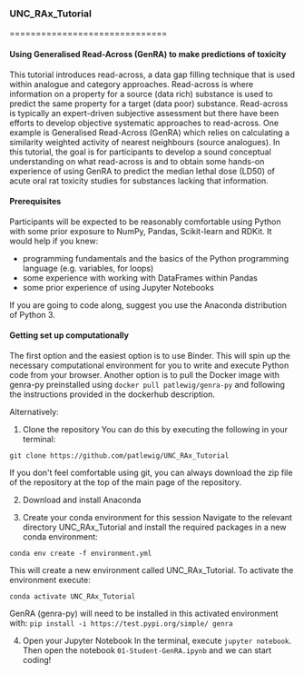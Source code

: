 ### UNC_RAx_Tutorial
==============================
#### Using Generalised Read-Across (GenRA) to make predictions of toxicity

This tutorial introduces read-across, a data gap filling technique that is used within analogue and category approaches. Read-across is where information on a property for a source (data rich) substance is used to predict the same property for a target (data poor) substance. Read-across is typically an expert-driven subjective assessment but there have been efforts to develop objective systematic approaches to read-across. One example is Generalised Read-Across (GenRA) which relies on calculating a similarity weighted activity of nearest neighbours (source analogues). In this tutorial, the goal is for participants to develop a sound conceptual understanding on what read-across is and to obtain some hands-on experience of using GenRA to predict the median lethal dose (LD50) of acute oral rat toxicity studies for substances lacking that information. 

#### Prerequisites
Participants will be expected to be reasonably comfortable using Python with some prior exposure to NumPy, Pandas, Scikit-learn and RDKit. It would help if you knew:
- programming fundamentals and the basics of the Python programming language (e.g. variables, for loops)
- some experience with working with DataFrames within Pandas
- some prior experience of using Jupyter Notebooks

If you are going to code along, suggest you use the Anaconda distribution of Python 3.

#### Getting set up computationally

The first option and the easiest option is to use Binder. This will spin up the necessary computational environment for you to write and execute Python code from your browser. Another option is to pull the Docker image with genra-py preinstalled using `docker pull patlewig/genra-py` and following the instructions provided in the dockerhub description.

Alternatively:

1. Clone the repository
You can do this by executing the following in your terminal:

`git clone https://github.com/patlewig/UNC_RAx_Tutorial`

If you don't feel comfortable using git, you can always download the zip file of the repository at the top of the main page of the repository.

2. Download and install Anaconda

3. Create your conda environment for this session
Navigate to the relevant directory UNC_RAx_Tutorial and install the required packages in a new conda environment:

`conda env create -f environment.yml`

This will create a new environment called UNC_RAx_Tutorial. To activate the environment execute:

`conda activate UNC_RAx_Tutorial`

GenRA (genra-py) will need to be installed in this activated environment with:
`pip install -i https://test.pypi.org/simple/ genra`

4. Open your Jupyter Notebook
In the terminal, execute `jupyter notebook`.
Then open the notebook `01-Student-GenRA.ipynb` and we can start coding!










